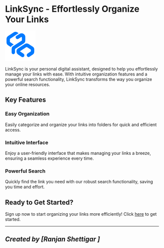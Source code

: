 # LinkSync - Effortlessly Organize Your Links

<img src="LinkSync/icons/linksync.svg" alt="LinkSync Logo" width="100" height="100">

LinkSync is your personal digital assistant, designed to help you effortlessly manage your links with ease. With intuitive organization features and a powerful search functionality, LinkSync transforms the way you organize your online resources. 

## Key Features

### Easy Organization
Easily categorize and organize your links into folders for quick and efficient access.

### Intuitive Interface
Enjoy a user-friendly interface that makes managing your links a breeze, ensuring a seamless experience every time.

### Powerful Search
Quickly find the link you need with our robust search functionality, saving you time and effort.

## Ready to Get Started?

Sign up now to start organizing your links more efficiently! Click [here](LinkSync/auth/signup.php) to get started.

---
*Created by [Ranjan Shettigar ]*
---
